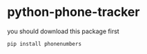# python-phone-tracker

you should download this package first

```bash
pip install phonenumbers

```
